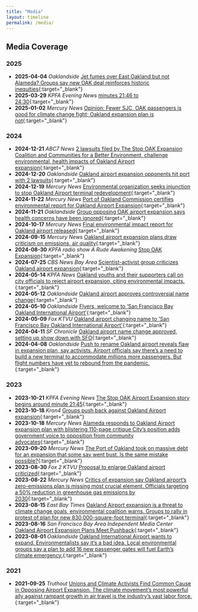 ```yaml
---
title: "Media"
layout: timeline
permalink: /media/
---
```


## Media Coverage

### 2025

- **2025-04-04** *Oaklandside* [Jet fumes over East Oakland but not Alameda? Groups say new OAK deal reinforces historic inequities](https://oaklandside.org/2025/04/04/oak-airport-expansion-flight-path-east-oakland-alameda-settlement/){:target="_blank"}
- **2025-03-29** *KPFA Evening News* [minutes 21:46 to 24:30](https://kpfa.org/episode/the-kpfa-evening-news-saturday-march-29-2025/){:target="_blank"}
- **2025-01-02** *Mercury News* [Opinion: Fewer SJC, OAK passengers is good for climate change fight; Oakland expansion plan is not](https://www.mercurynews.com/2025/01/02/opinion-drop-in-passengers-at-oakland-and-san-jose-airports-is-a-good-trend/){:target="_blank"}

### 2024

- **2024-12-21** *ABC7 News* [2 lawsuits filed by The Stop OAK Expansion Coalition and Communities for a Better Environment, challenge environmental, health impacts of Oakland Airport expansion](https://abc7news.com/video/embed/?pid=15689582&wmode=opaque&autoplay=1){:target="_blank"}
- **2024-12-20** *Oaklandside* [Oakland airport expansion opponents hit port with 2 lawsuits](https://oaklandside.org/2024/12/20/oakland-airport-expansion-opponents-hit-port-2-lawsuits/){:target="_blank"}
- **2024-12-19** *Mercury News* [Environmental organization seeks injunction to stop Oakland Airport terminal redevelopment](https://www.msn.com/en-us/travel/article/environmental-organization-seeks-injunction-to-stop-oakland-airport-terminal-redevelopment/ar-AA1wdqki){:target="_blank"}
- **2024-11-22** *Mercury News* [Port of Oakland Commission certifies environmental report for Oakland Airport Expansion](https://www.mercurynews.com/2024/11/22/port-of-oakland-commission-certifies-environmental-report-for-oakland-airport-expansion/){:target="_blank"}
- **2024-11-21** *Oaklandside* [Group opposing OAK airport expansion says health concerns have been ignored](https://oaklandside.org/2024/11/21/oak-airport-expansion-coalition-oppose-port-of-oakland/){:target="_blank"}
- **2024-10-17** *Mercury News* [Final environmental impact report for Oakland airport released](https://www.mercurynews.com/2024/10/17/final-environmental-impact-report-for-oakland-airport-expansion-released/){:target="_blank"}
- **2024-09-15** *Mercury News* [Oakland airport expansion plans draw criticism on emissions, air quality](https://www.mercurynews.com/2024/09/15/oakland-airport-expansion-plans-criticism/){:target="_blank"}
- **2024-08-30** *KPFA radio show A Rude Awakening* [Stop OAK Expansion](https://kpfa.org/episode/a-rude-awakening-august-30-2024/){:target="_blank"}
- **2024-07-25** *CBS News Bay Area* [Scientist-activist group criticizes Oakland airport expansion](https://www.cbsnews.com/sanfrancisco/news/scientist-activist-group-criticizes-oakland-airport-expansion/){:target="_blank"}
- **2024-05-14** *KPFA News* [Oakland youths and their supporters call on city officials to reject airport expansion, citing environmental impacts.](https://kpfa.org/episode/the-pacifica-evening-news-weekdays-may-14-2024/){:target="_blank"}
- **2024-05-12** *Oaklandside* [Oakland airport approves controversial name change](https://oaklandside.org/2024/04/12/oakland-airport-approves-controversial-name-change/){:target="_blank"}
- **2024-05-10** *Oaklandside* [Flyers, welcome to ‘San Francisco Bay Oakland International Airport’](https://oaklandside.org/2024/05/10/san-francisco-bay-oakland-international-airport-port-commission/){:target="_blank"}
- **2024-05-09** *Fox KTVU* [Oakland airport changing name to 'San Francisco Bay Oakland International Airport'](https://www.ktvu.com/news/oakland-airport-changing-name-to-san-francisco-bay-oakland-international-airport){:target="_blank"}
- **2024-04-11** *SF Chronicle* [Oakland airport name change approved, setting up show down with SFO](https://www.sfchronicle.com/eastbay/article/port-commission-approves-controversial-name-19396300.php){:target="_blank"}
- **2024-04-08** *Oaklandside* [Push to rename Oakland airport reveals flaw in expansion plan, say activists. Airport officials say there’s a need to build a new terminal to accommodate millions more passengers. But flight numbers have yet to rebound from the pandemic.](https://oaklandside.org/2024/04/08/oakland-airport-name-change-reveals-flaw-in-expansion-plan/){:target="_blank"}

### 2023

- **2023-10-21** *KPFA Evening News* [The Stop OAK Airport Expansion story begins around minute 21:45](https://archives.kpfa.org/data/20231021-Sat1800.mp3){:target="_blank"}
- **2023-10-18** *Kron4* [Groups push back against Oakland Airport expansion](https://www.kron4.com/news/bay-area/pushback-to-oakland-airport-expansion/){:target="_blank"}
- **2023-10-18** *Mercury News* [Alameda responds to Oakland Airport expansion plan with blistering 110-page critique City’s position adds government voice to opposition from community advocates](https://www.mercurynews.com/2023/10/18/alameda-responds-to-oakland-airport-expansion-plan-with-blistering-110-page-critique/){:target="_blank"}
- **2023-09-20** *Mercury News* [The Port of Oakland took on massive debt for an expansion that some say went bust. Is the same mistake possible?](https://www.mercurynews.com/2023/09/20/the-port-of-oakland-took-on-massive-debt-for-an-expansion-that-some-say-went-bust-is-the-same-mistake-possible/){:target="_blank"}
- **2023-08-30** *Fox 2 KTVU* [Proposal to enlarge Oakland airport criticized](https://www.youtube.com/watch?v=t3Zi38mQquc){:target="_blank"}
- **2023-08-22** *Mercury News* [Critics of expansion say Oakland airport’s zero-emissions plan is missing most crucial element. Officials targeting a 50% reduction in greenhouse gas emissions by 2030](https://www.mercurynews.com/2023/08/22/critics-of-expansion-say-oakland-airports-zero-emissions-plan-is-missing-most-crucial-element/){:target="_blank"}
- **2023-08-15** *East Bay Times* [Oakland Airport expansion is a threat to climate change goals, environmental coalition warns. Groups to rally in protest of plan for new 830,000-square-foot terminal](https://www.eastbaytimes.com/2023/08/15/oakland-airport-expansion-is-a-threat-to-climate-change-goals-environmental-coalition-warns/){:target="_blank"}
- **2023-08-16** *San Francisco Bay Area Independent Media Center* [Oakland Airport Expansion Plans Meet Pushback](https://www.indybay.org/newsitems/2023/08/16/18858354.php){:target="_blank"}
- **2023-08-01** *Oaklandside* [Oakland International Airport wants to expand. Environmentalists say it’s a bad idea. Local environmental groups say a plan to add 16 new passenger gates will fuel Earth’s climate emergency.](https://oaklandside.org/2023/08/01/oakland-environmentalists-say-airport-expansion-bad-pollution-climate/){:target="_blank"}

### 2021

- **2021-09-25** *Truthout* [Unions and Climate Activists Find Common Cause in Opposing Airport Expansion. The climate movement’s most powerful ally against rampant growth in air travel is the industry’s vast labor force.](https://truthout.org/articles/unions-and-climate-activists-find-common-cause-in-opposing-airport-expansion/){:target="_blank"}


